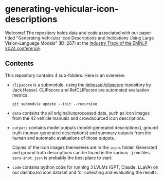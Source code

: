 # generating-vehicular-icon-descriptions

Welcome! The repository holds data and code associated with our paper titled "Generating Vehicular Icon Descriptions and Indications Using Large Vision-Language Models" (ID: 267) at the [Industry Track of the EMNLP 2024 conference](https://2024.emnlp.org/program/industry/).

## Contents

This repository contains 4 sub-folders. Here is an overview:

- `clipscore` is a submodule, using the [jmhessel/clipscore](https://github.com/jmhessel/clipscore) repository by Jack Hessel. CLIPscore and RefCLIPscore are automated evaluation metrics. 

  ```git submodule update --init --recursive```

- `data` contains the all original/unprocessed data, such as icon images from the 42 vehicle manuals and crowdsourced icon descriptions.

- `outputs` contains model outputs (model-generated descriptions), ground truth (human-generated descriptions) and summary outputs from the human and automatic evaluations of those outputs.

  Copies of the icon images themselves are in the `icons` folder. Generated and ground truth descriptions can be found in the various `.json` files. `zero-shot.json` is probably the best place to start.

- `code` contains python code for running 3 LVLMs (GPT, Claude, LLaVA) on our dashboard icon dataset and for collecting and evaluating the results.
